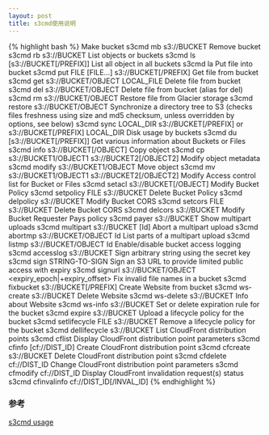 ```yaml
---
layout: post
title: s3cmd使用说明
---
```


{% highlight bash %}
Make bucket
      s3cmd mb s3://BUCKET
  Remove bucket
      s3cmd rb s3://BUCKET
  List objects or buckets
      s3cmd ls [s3://BUCKET[/PREFIX]]
  List all object in all buckets
      s3cmd la
  Put file into bucket
      s3cmd put FILE [FILE...] s3://BUCKET[/PREFIX]
  Get file from bucket
      s3cmd get s3://BUCKET/OBJECT LOCAL_FILE
  Delete file from bucket
      s3cmd del s3://BUCKET/OBJECT
  Delete file from bucket (alias for del)
      s3cmd rm s3://BUCKET/OBJECT
  Restore file from Glacier storage
      s3cmd restore s3://BUCKET/OBJECT
  Synchronize a directory tree to S3 (checks files freshness using size and 
md5 checksum, unless overridden by options, see below)
      s3cmd sync LOCAL_DIR s3://BUCKET[/PREFIX] or s3://BUCKET[/PREFIX] LOCAL_DIR
  Disk usage by buckets
      s3cmd du [s3://BUCKET[/PREFIX]]
  Get various information about Buckets or Files
      s3cmd info s3://BUCKET[/OBJECT]
  Copy object
      s3cmd cp s3://BUCKET1/OBJECT1 s3://BUCKET2[/OBJECT2]
  Modify object metadata
      s3cmd modify s3://BUCKET1/OBJECT
  Move object
      s3cmd mv s3://BUCKET1/OBJECT1 s3://BUCKET2[/OBJECT2]
  Modify Access control list for Bucket or Files
      s3cmd setacl s3://BUCKET[/OBJECT]
  Modify Bucket Policy
      s3cmd setpolicy FILE s3://BUCKET
  Delete Bucket Policy
      s3cmd delpolicy s3://BUCKET
  Modify Bucket CORS
      s3cmd setcors FILE s3://BUCKET
  Delete Bucket CORS
      s3cmd delcors s3://BUCKET
  Modify Bucket Requester Pays policy
      s3cmd payer s3://BUCKET
  Show multipart uploads
      s3cmd multipart s3://BUCKET [Id]
  Abort a multipart upload
      s3cmd abortmp s3://BUCKET/OBJECT Id
  List parts of a multipart upload
      s3cmd listmp s3://BUCKET/OBJECT Id
  Enable/disable bucket access logging
      s3cmd accesslog s3://BUCKET
  Sign arbitrary string using the secret key
      s3cmd sign STRING-TO-SIGN
  Sign an S3 URL to provide limited public access with expiry
      s3cmd signurl s3://BUCKET/OBJECT <expiry_epoch|+expiry_offset>
  Fix invalid file names in a bucket
      s3cmd fixbucket s3://BUCKET[/PREFIX]
  Create Website from bucket
      s3cmd ws-create s3://BUCKET
  Delete Website
      s3cmd ws-delete s3://BUCKET
  Info about Website
      s3cmd ws-info s3://BUCKET
  Set or delete expiration rule for the bucket
      s3cmd expire s3://BUCKET
  Upload a lifecycle policy for the bucket
      s3cmd setlifecycle FILE s3://BUCKET
  Remove a lifecycle policy for the bucket
      s3cmd dellifecycle s3://BUCKET
  List CloudFront distribution points
      s3cmd cflist
  Display CloudFront distribution point parameters
      s3cmd cfinfo [cf://DIST_ID]
  Create CloudFront distribution point
      s3cmd cfcreate s3://BUCKET
  Delete CloudFront distribution point
      s3cmd cfdelete cf://DIST_ID
  Change CloudFront distribution point parameters
      s3cmd cfmodify cf://DIST_ID
  Display CloudFront invalidation request(s) status
      s3cmd cfinvalinfo cf://DIST_ID[/INVAL_ID]
{% endhighlight %}



### 参考
[s3cmd usage](http://s3tools.org/usage)

